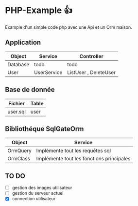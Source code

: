 # PHP-Example :+1:

Example d'un simple code php avec une Api et un Orm maison.

## Application

Object          | Service       | Controller
------------    | ------------- | -------------
Database        | todo          | todo 
User            | UserService   | ListUser , DeleteUser

## Base de donnée

Fichier         | Table     
------------    | -------------
user.sql        | user         

## Bibliothéque SqlGateOrm

Object          | Service       
------------    | ------------- 
OrmQuery        | Implémente tout les requêtes sql          
OrmClass        | Implémente tout les fonctions principales

## TO DO

- [ ] gestion des images utilisateur
- [ ] gestion du serveur actuel
- [x] connection utilisateur